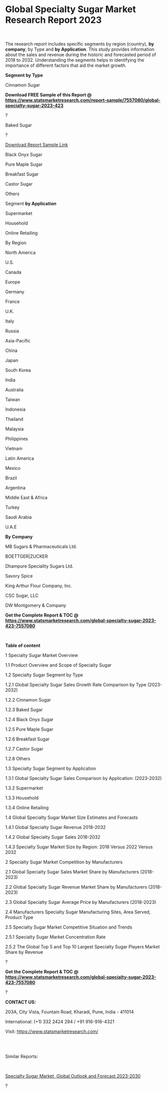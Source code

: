 <h1>Global Specialty Sugar Market Research Report 2023</h1><br/><p>The research report includes specific segments by region (country), <strong>by company</strong>, by Type and <strong>by Application</strong>. This study provides information about the sales and revenue during the historic and forecasted period of 2018 to 2032. Understanding the segments helps in identifying the importance of different factors that aid the market growth.</p>
 
 
 
 <p><strong>Segment by Type</strong></p>
 
 
 
 <p>Cinnamon Sugar</p>
 
 
 
 <div><b>Download FREE Sample of this Report @ <a href="https://www.statsmarketresearch.com/download-free-sample/7557080/global-specialty-sugar-2023-423">https://www.statsmarketresearch.com/report-sample/7557080/global-specialty-sugar-2023-423</a></b></div>
 
 
 
 <p>? </p>
 
 
 
 <p>Baked Sugar</p>
 
 
 
 <p>? </p>
 
 
 
 <p><a href="https://www.statsmarketresearch.com/download-free-sample/7557080/global-specialty-sugar-2023-423">Download Report Sample Link</a></p>
 
 
 
 <p>Black Onyx Sugar</p>
 
 
 
 <p>Pure Maple Sugar</p>
 
 
 
 <p>Breakfast Sugar</p>
 
 
 
 <p>Castor Sugar</p>
 
 
 
 <p>Others</p>
 
 
 
 <p>Segment <strong>by Application</strong></p>
 
 
 
 <p>Supermarket</p>
 
 
 
 <p>Household</p>
 
 
 
 <p>Online Retailing</p>
 
 
 
 <p>By Region</p>
 
 
 
 <p>North America</p>
 
 
 
 <p>U.S.</p>
 
 
 
 <p>Canada</p>
 
 
 
 <p>Europe</p>
 
 
 
 <p>Germany</p>
 
 
 
 <p>France</p>
 
 
 
 <p>U.K.</p>
 
 
 
 <p>Italy</p>
 
 
 
 <p>Russia</p>
 
 
 
 <p>Asia-Pacific</p>
 
 
 
 <p>China</p>
 
 
 
 <p>Japan</p>
 
 
 
 <p>South Korea</p>
 
 
 
 <p>India</p>
 
 
 
 <p>Australia</p>
 
 
 
 <p>Taiwan</p>
 
 
 
 <p>Indonesia</p>
 
 
 
 <p>Thailand</p>
 
 
 
 <p>Malaysia</p>
 
 
 
 <p>Philippines</p>
 
 
 
 <p>Vietnam</p>
 
 
 
 <p>Latin America</p>
 
 
 
 <p>Mexico</p>
 
 
 
 <p>Brazil</p>
 
 
 
 <p>Argentina</p>
 
 
 
 <p>Middle East & Africa</p>
 
 
 
 <p>Turkey</p>
 
 
 
 <p>Saudi Arabia</p>
 
 
 
 <p>U.A.E</p>
 
 
 
 <p><strong>By Company</strong></p>
 
 
 
 <p>MB Sugars & Pharmaceuticals Ltd.</p>
 
 
 
 <p>BOETTGER|ZUCKER</p>
 
 
 
 <p>Dhampure Speciality Sugars Ltd.</p>
 
 
 
 <p>Savory Spice</p>
 
 
 
 <p>King Arthur Flour Company, Inc.</p>
 
 
 
 <p>CSC Sugar, LLC</p>
 
 
 
 <p>DW Montgomery & Company</p>
 
 
 
 <div><b>Get the Complete Report & TOC @ <a href="https://www.statsmarketresearch.com/global-specialty-sugar-2023-423-7557080">https://www.statsmarketresearch.com/global-specialty-sugar-2023-423-7557080</a></b></div>
 
 
 
 <p><br />
 
 <b>Table of content</b></p>
 
 
 
 <p>1 Specialty Sugar Market Overview<br />
 
 1.1 Product Overview and Scope of Specialty Sugar<br />
 
 1.2 Specialty Sugar Segment by Type<br />
 
 1.2.1 Global Specialty Sugar Sales Growth Rate Comparison by Type (2023-2032)<br />
 
 1.2.2 Cinnamon Sugar<br />
 
 1.2.3 Baked Sugar<br />
 
 1.2.4 Black Onyx Sugar<br />
 
 1.2.5 Pure Maple Sugar<br />
 
 1.2.6 Breakfast Sugar<br />
 
 1.2.7 Castor Sugar<br />
 
 1.2.8 Others<br />
 
 1.3 Specialty Sugar Segment by Application<br />
 
 1.3.1 Global Specialty Sugar Sales Comparison by Application: (2023-2032)<br />
 
 1.3.2 Supermarket<br />
 
 1.3.3 Household<br />
 
 1.3.4 Online Retailing<br />
 
 1.4 Global Specialty Sugar Market Size Estimates and Forecasts<br />
 
 1.4.1 Global Specialty Sugar Revenue 2018-2032<br />
 
 1.4.2 Global Specialty Sugar Sales 2018-2032<br />
 
 1.4.3 Specialty Sugar Market Size by Region: 2018 Versus 2022 Versus 2032<br />
 
 2 Specialty Sugar Market Competition by Manufacturers<br />
 
 2.1 Global Specialty Sugar Sales Market Share by Manufacturers (2018-2023)<br />
 
 2.2 Global Specialty Sugar Revenue Market Share by Manufacturers (2018-2023)<br />
 
 2.3 Global Specialty Sugar Average Price by Manufacturers (2018-2023)<br />
 
 2.4 Manufacturers Specialty Sugar Manufacturing Sites, Area Served, Product Type<br />
 
 2.5 Specialty Sugar Market Competitive Situation and Trends<br />
 
 2.5.1 Specialty Sugar Market Concentration Rate<br />
 
 2.5.2 The Global Top 5 and Top 10 Largest Specialty Sugar Players Market Share by Revenue<br />
 
 ? </p>
 
 
 
 <div><b>Get the Complete Report & TOC @ <a href="https://www.statsmarketresearch.com/global-specialty-sugar-2023-423-7557080">https://www.statsmarketresearch.com/global-specialty-sugar-2023-423-7557080</a></b></div>
 
 
 
 <p>? </p>
 
 
 
 <p><b>CONTACT US:</b><br />
 
 203A, City Vista, Fountain Road, Kharadi, Pune, India - 411014<br />
 
 International: (+1) 332 2424 294 / +91 916-916-4321<br />
 
 Visit: <a href="https://www.statsmarketresearch.com/">https://www.statsmarketresearch.com/</a><br />
 
 <br />
 
 <br />
 
 Similar Reports:<br />
 
 <br />
 
 <a href="https://www.statsmarketresearch.com/global-specialty-sugar-forecast-2023-2030-903-7874309">Specialty Sugar Market, Global Outlook and Forecast 2023-2030</a><br />
 
 ? </p>